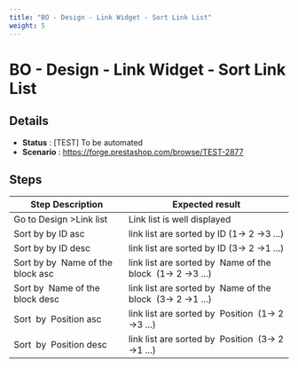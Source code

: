```yaml
---
title: "BO - Design - Link Widget - Sort Link List"
weight: 5
---
```


# BO - Design - Link Widget - Sort Link List
## Details
* **Status** : [TEST] To be automated
* **Scenario** : https://forge.prestashop.com/browse/TEST-2877

## Steps
| Step Description | Expected result |
| ----- | ----- |
| Go to Design >Link list | Link list is well displayed |
| Sort by by ID asc | link list are sorted by ID (1-> 2 ->3 ...) |
| Sort by by ID desc | link list are sorted by ID (3-> 2 ->1 ...) |
| Sort by by  Name of the block asc | link list are sorted by  Name of the block  (1-> 2 ->3 ...) |
| Sort by  Name of the block desc | link list are sorted by  Name of the block  (3-> 2 ->1 ...) |
| Sort  by  Position asc | link list are sorted by  Position  (1-> 2 ->3 ...) |
| Sort  by  Position desc | link list are sorted by  Position  (3-> 2 ->1 ...) |
